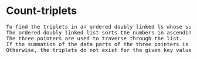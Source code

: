 # Count-triplets

<pre>
To find the triplets in an ordered doubly linked ls whose sum is equal to a given value, we must use three pointer variables called ptr1, ptr2 and ptr3. 
The ordered doubly linked list sorts the numbers in ascending order. 
The three pointers are used to traverse through the list. 
If the summation of the data parts of the three pointers is equal to the value of the key entered, the triplets are found and displayed. 
Otherwise, the triplets do not exist for the given key value and hence is not displayed. 
</pre>
